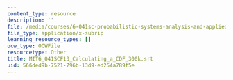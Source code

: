```yaml
---
content_type: resource
description: ''
file: /media/courses/6-041sc-probabilistic-systems-analysis-and-applied-probability-fall-2013/566ded9b7521796b13d9ed254a789f5e_MIT6_041SCF13_Calculating_a_CDF_300k.srt
file_type: application/x-subrip
learning_resource_types: []
ocw_type: OCWFile
resourcetype: Other
title: MIT6_041SCF13_Calculating_a_CDF_300k.srt
uid: 566ded9b-7521-796b-13d9-ed254a789f5e
---
```

